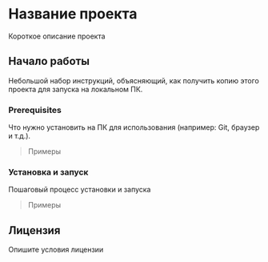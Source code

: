 # Название проекта
Короткое описание проекта

## Начало работы
Небольшой набор инструкций, объясняющий, как получить копию этого проекта для запуска на локальном ПК.

### Prerequisites
Что нужно установить на ПК для использования (например: Git, браузер и т.д.).

> Примеры
### Установка и запуск
Пошаговый процесс установки и запуска

> Примеры

## Лицензия
Опишите условия лицензии